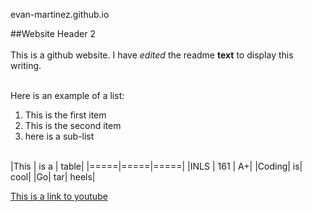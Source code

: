 evan-martinez.github.io

##Website Header 2
<br><br>
This is a github website. I have *edited* the readme **text** to display this writing.
<br> <br>


Here is an example of a list: <br>

1. This is the first item
2. This is the second item
  3. here is a sub-list 
<br><br>

|This	| is a	| table|
|=====|=====|=====|
|INLS	| 161	| A+|
|Coding|	is|	cool|
|Go|	tar|	heels|



[This is a link to youtube](youtube.com)

